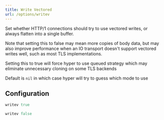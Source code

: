 ```yaml
---
title: Write Vectored
url: /options/writev
---
```


Set whether HTTP/1 connections should try to use vectored writes,
or always flatten into a single buffer.

Note that setting this to false may mean more copies of body data,
but may also improve performance when an IO transport doesn't
support vectored writes well, such as most TLS implementations.

Setting this to true will force hyper to use queued strategy
which may eliminate unnecessary cloning on some TLS backends

Default is `nil` in which case hyper will try to guess which mode to use

## Configuration
```ruby {filename=Itsi.rb}
writev true
```

```ruby {filename=Itsi.rb}
writev false
```
